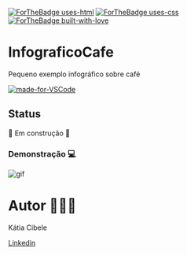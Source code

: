 

[![ForTheBadge uses-html](http://ForTheBadge.com/images/badges/uses-html.svg)](http://ForTheBadge.com)
[![ForTheBadge uses-css](http://ForTheBadge.com/images/badges/uses-css.svg)](http://ForTheBadge.com)
[![ForTheBadge built-with-love](http://ForTheBadge.com/images/badges/built-with-love.svg)](https://GitHub.com/Naereen/)


# InfograficoCafe
Pequeno exemplo infográfico sobre café

[![made-for-VSCode](https://img.shields.io/badge/Made%20for-VSCode-1f425f.svg)](https://code.visualstudio.com/)

<!--te-->

## Status

🚧 Em construção 🚧


###  Demonstração 💻

![gif](https://github.com/katiacih/wildbeast/blob/main/res/wildbeast.gif)


#  Autor 👩🏻‍💻

Kátia Cibele  


[Linkedin](https://www.linkedin.com/in/k%C3%A1tia-cibele-33a2a971/)

